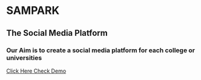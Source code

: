 # SAMPARK
## The Social Media Platform

### Our Aim is to create a social media platform for each college or universities

[Click Here Check Demo]("https://sampark-tau.vercel.app/")


